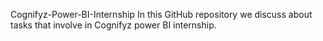 Cognifyz-Power-BI-Internship
In this GitHub repository we discuss about tasks that involve in Cognifyz power BI internship.
